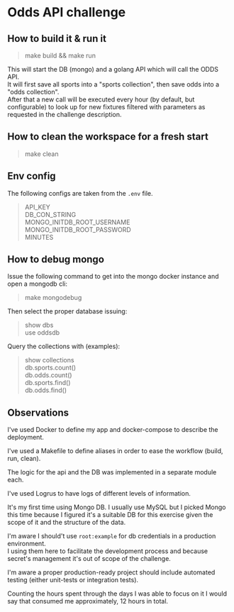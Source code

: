 # Odds API challenge

## How to build it & run it

> make build && make run  

This will start the DB (mongo) and a golang API which will call the ODDS API.  
It will first save all sports into a "sports collection", then save odds into a "odds collection".  
After that a new call will be executed every hour (by default, but configurable) to look up for new fixtures filtered with parameters as requested in the challenge description.

## How to clean the workspace for a fresh start

> make clean  

## Env config
The following configs are taken from the `.env` file.  
> API_KEY  
> DB_CON_STRING  
> MONGO_INITDB_ROOT_USERNAME  
> MONGO_INITDB_ROOT_PASSWORD  
> MINUTES  

## How to debug mongo
Issue the following command to get into the mongo docker instance and open a mongodb cli:  
> make mongodebug  

Then select the proper database issuing:  
> show dbs  
> use oddsdb  

Query the collections with (examples):  
> show collections  
> db.sports.count()   
> db.odds.count()   
> db.sports.find()   
> db.odds.find()   

## Observations

I've used Docker to define my app and docker-compose to describe the deployment.  

I've used a Makefile to define aliases in order to ease the workflow (build, run, clean).  

The logic for the api and the DB was implemented in a separate module each.  

I've used Logrus to have logs of different levels of information.

It's my first time using Mongo DB. I usually use MySQL but I picked Mongo this time because I figured it's a suitable DB for this exercise given the scope of it and the structure of the data.  

I'm aware I should't use `root:example` for db credentials in a production environment.  
I using them here to facilitate the development process and because secret's management it's out of scope of the challenge.  

I'm aware a proper production-ready project should include automated testing (either unit-tests or integration tests).  

Counting the hours spent through the days I was able to focus on it I would say that consumed me approximately, 12 hours in total.